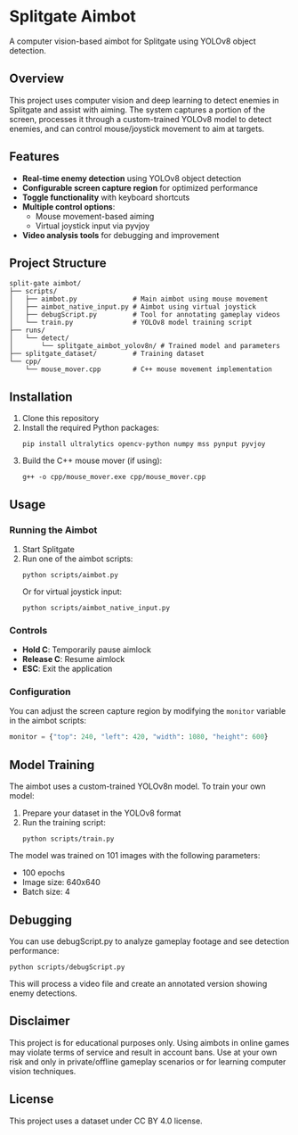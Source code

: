# Splitgate Aimbot

A computer vision-based aimbot for Splitgate using YOLOv8 object detection.

## Overview

This project uses computer vision and deep learning to detect enemies in Splitgate and assist with aiming. The system captures a portion of the screen, processes it through a custom-trained YOLOv8 model to detect enemies, and can control mouse/joystick movement to aim at targets.

## Features

- **Real-time enemy detection** using YOLOv8 object detection
- **Configurable screen capture region** for optimized performance
- **Toggle functionality** with keyboard shortcuts
- **Multiple control options**:
  - Mouse movement-based aiming
  - Virtual joystick input via pyvjoy
- **Video analysis tools** for debugging and improvement

## Project Structure

```
split-gate aimbot/
├── scripts/
│   ├── aimbot.py              # Main aimbot using mouse movement
│   ├── aimbot_native_input.py # Aimbot using virtual joystick
│   ├── debugScript.py         # Tool for annotating gameplay videos
│   └── train.py               # YOLOv8 model training script
├── runs/
│   └── detect/
│       └── splitgate_aimbot_yolov8n/ # Trained model and parameters
├── splitgate_dataset/         # Training dataset
└── cpp/
    └── mouse_mover.cpp        # C++ mouse movement implementation
```

## Installation

1. Clone this repository
2. Install the required Python packages:
   ```
   pip install ultralytics opencv-python numpy mss pynput pyvjoy
   ```
3. Build the C++ mouse mover (if using):
   ```
   g++ -o cpp/mouse_mover.exe cpp/mouse_mover.cpp
   ```

## Usage

### Running the Aimbot

1. Start Splitgate
2. Run one of the aimbot scripts:
   ```
   python scripts/aimbot.py
   ```
   Or for virtual joystick input:
   ```
   python scripts/aimbot_native_input.py
   ```

### Controls

- **Hold C**: Temporarily pause aimlock
- **Release C**: Resume aimlock
- **ESC**: Exit the application

### Configuration

You can adjust the screen capture region by modifying the `monitor` variable in the aimbot scripts:

```python
monitor = {"top": 240, "left": 420, "width": 1080, "height": 600}
```

## Model Training

The aimbot uses a custom-trained YOLOv8n model. To train your own model:

1. Prepare your dataset in the YOLOv8 format
2. Run the training script:
   ```
   python scripts/train.py
   ```

The model was trained on 101 images with the following parameters:
- 100 epochs
- Image size: 640x640
- Batch size: 4

## Debugging

You can use debugScript.py to analyze gameplay footage and see detection performance:

```
python scripts/debugScript.py
```

This will process a video file and create an annotated version showing enemy detections.

## Disclaimer

This project is for educational purposes only. Using aimbots in online games may violate terms of service and result in account bans. Use at your own risk and only in private/offline gameplay scenarios or for learning computer vision techniques.

## License

This project uses a dataset under CC BY 4.0 license.
